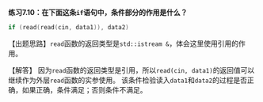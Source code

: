 **练习7.10：在下面这条`if`语句中，条件部分的作用是什么？**

```cpp
if (read(read(cin, data1)), data2)
```

【出题思路】`read`函数的返回类型是`std::istream &`，体会这里使用引用的作用。

【解答】
因为`read`函数的返回类型是引用，所以`read(cin, data1)`的返回值可以继续作为外层`read`函数的实参使用。
该条件检验读入`data1`和`data2`的过程是否正确，如果正确，条件满足；否则条件不满足。